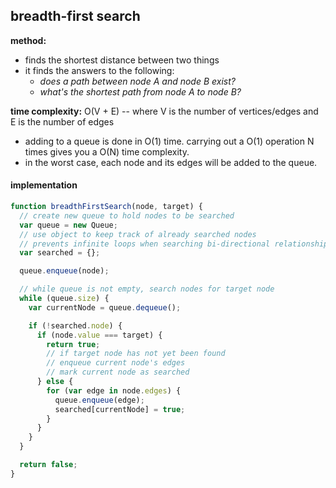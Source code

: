 ## breadth-first search

**method:**
  * finds the shortest distance between two things
  * it finds the answers to the following:
    * _does a path between node A and node B exist?_
    * _what's the shortest path from node A to node B?_

**time complexity:** O(V + E) -- where V is the number of vertices/edges and E is the number of edges
  * adding to a queue is done in O(1) time.  carrying out a O(1) operation N times gives you a O(N) time complexity.
  * in the worst case, each node and its edges will be added to the queue.

#### implementation

```javascript
function breadthFirstSearch(node, target) {
  // create new queue to hold nodes to be searched
  var queue = new Queue;
  // use object to keep track of already searched nodes
  // prevents infinite loops when searching bi-directional relationships
  var searched = {};

  queue.enqueue(node);

  // while queue is not empty, search nodes for target node
  while (queue.size) {
    var currentNode = queue.dequeue();

    if (!searched.node) {
      if (node.value === target) {
        return true;
        // if target node has not yet been found
        // enqueue current node's edges
        // mark current node as searched
      } else {
        for (var edge in node.edges) {
          queue.enqueue(edge);
          searched[currentNode] = true;
        }
      }
    }
  }

  return false;
}
```
